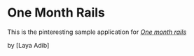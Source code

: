 # One Month Rails

This is the pinteresting sample application for 
[*One month rails*](Http://Onemonthrails.com)

by [Laya Adib] 
